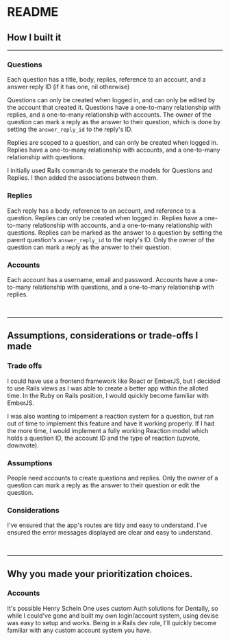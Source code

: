 # README

## **How I built it**
---
### **Questions**
Each question has a title, body, replies, reference to an account, and a answer reply ID (if it has one, nil otherwise)

Questions can only be created when logged in, and can only be edited by the account that created it. Questions have a one-to-many relationship with replies, and a one-to-many relationship with accounts. The owner of the question can mark a reply as the answer to their question, which is done by setting the `answer_reply_id` to the reply's ID.

Replies are scoped to a question, and can only be created when logged in. Replies have a one-to-many relationship with accounts, and a one-to-many relationship with questions.


I initially used Rails commands to generate the models for Questions and Replies. I then added the associations between them.


### **Replies**
Each reply has a body, reference to an account, and reference to a question. Replies can only be created when logged in. Replies have a one-to-many relationship with accounts, and a one-to-many relationship with questions. Replies can be marked as the answer to a question by setting the parent question's `answer_reply_id` to the reply's ID. Only the owner of the question can mark a reply as the answer to their question.

### **Accounts**
Each account has a username, email and password. Accounts have a one-to-many relationship with questions, and a one-to-many relationship with replies.


<br/>

---
## **Assumptions, considerations or trade-offs I made**
### Trade offs
I could have use a frontend framework like React or EmberJS, but I decided to use Rails views as I was able to create a better app within the alloted time. In the Ruby on Rails position, I would quickly become familiar with EmberJS.

I was also wanting to imlpement a reaction system for a question, but ran out of time to implement this feature and have it working properly. If I had the more time, I would implement a fully working Reaction model which holds a question ID, the account ID and the type of reaction (upvote, downvote).

### Assumptions
People need accounts to create questions and replies. Only the owner of a question can mark a reply as the answer to their question or edit the question.

### Considerations
I've ensured that the app's routes are tidy and easy to understand. I've ensured the error messages displayed are clear and easy to understand.

<br/>

---
## **Why you made your prioritization choices**.

### Accounts
It's possible Henry Schein One uses custom Auth solutions for Dentally, so while I could've gone and built my own login/account system, 
using devise was easy to setup and works. Being in a Rails dev role, I'll quickly become familiar with any custom account system you have.
